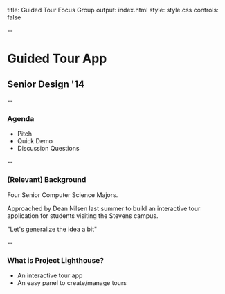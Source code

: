 title: Guided Tour Focus Group
output: index.html
style: style.css
controls: false

--

# Guided Tour App
## Senior Design '14

--

### Agenda

* Pitch
* Quick Demo
* Discussion Questions

--

### (Relevant) Background

Four Senior Computer Science Majors.

Approached by Dean Nilsen last summer to build an interactive tour application
for students visiting the Stevens campus.

"Let's generalize the idea a bit"

--

### What is Project Lighthouse?

* An interactive tour app
* An easy panel to create/manage tours

